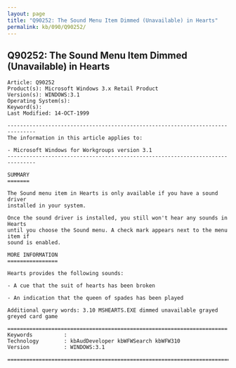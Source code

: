 ```yaml
---
layout: page
title: "Q90252: The Sound Menu Item Dimmed (Unavailable) in Hearts"
permalink: kb/090/Q90252/
---
```


## Q90252: The Sound Menu Item Dimmed (Unavailable) in Hearts

	Article: Q90252
	Product(s): Microsoft Windows 3.x Retail Product
	Version(s): WINDOWS:3.1
	Operating System(s): 
	Keyword(s): 
	Last Modified: 14-OCT-1999
	
	-------------------------------------------------------------------------------
	The information in this article applies to:
	
	- Microsoft Windows for Workgroups version 3.1 
	-------------------------------------------------------------------------------
	
	SUMMARY
	=======
	
	The Sound menu item in Hearts is only available if you have a sound driver
	installed in your system.
	
	Once the sound driver is installed, you still won't hear any sounds in Hearts
	until you choose the Sound menu. A check mark appears next to the menu item if
	sound is enabled.
	
	MORE INFORMATION
	================
	
	Hearts provides the following sounds:
	
	- A cue that the suit of hearts has been broken
	
	- An indication that the queen of spades has been played
	
	Additional query words: 3.10 MSHEARTS.EXE dimmed unavailable grayed greyed card game
	
	======================================================================
	Keywords          :  
	Technology        : kbAudDeveloper kbWFWSearch kbWFW310
	Version           : WINDOWS:3.1
	
	=============================================================================
	
